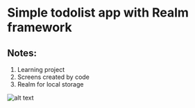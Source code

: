 # Simple todolist app with Realm framework

## Notes: 
1. Learning project
2. Screens created by code
3. Realm for local storage

![alt text](https://alivart.ru/img/todolist-app.png)
